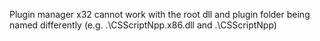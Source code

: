 Plugin manager x32 cannot work with the root dll and plugin folder being named differently (e.g. .\CSScriptNpp.x86.dll and .\CSScriptNpp\)